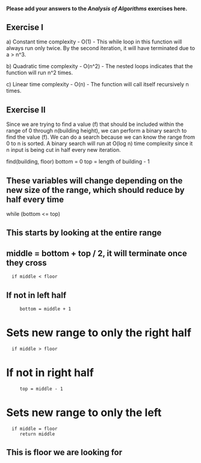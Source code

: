 #### Please add your answers to the ***Analysis of  Algorithms*** exercises here.

## Exercise I

a) Constant time complexity - O(1) - This while loop in this function will always run only twice. By the second iteration, it will have terminated due to a > n^3. 

b) Quadratic time complexity - O(n^2) - The nested loops indicates that the function will run n^2 times.

c) Linear time complexity - O(n) - The function will call itself recursively n times.

## Exercise II

Since we are trying to find a value (f) that should be included within the range of 0 through n(building height), we can perform a binary search to find the value (f). We can do a search because we can know the range from 0 to n is sorted. A binary search will run at O(log n) time complexity since it n input is being cut in half every new iteration.

find(building, floor)
   bottom = 0
   top = length of building - 1
   ## These variables will change depending on the new size of the range, which should reduce by half every time

   while (bottom <= top) 
   ## This starts by looking at the entire range
   ## middle = bottom + top / 2, it will terminate once they cross
      
      if middle < floor 
   ## If not in left half
         bottom = middle + 1 
   # Sets new range to only the right half

      if middle > floor 
   # If not in right half
         top = middle - 1 
   # Sets new range to only the left

      if middle = floor
         return middle  
   ## This is floor we are looking for

   



